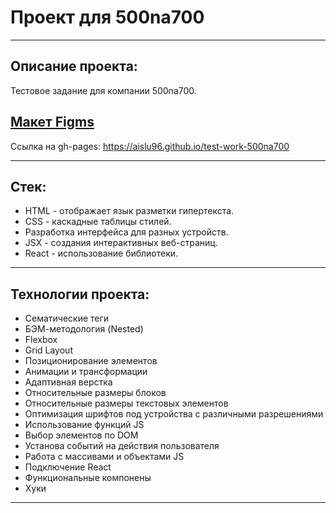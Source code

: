 # Проект для 500na700

----------------

## Описание проекта:
Тестовое задание для компании 500na700.

[Макет Figms](https://www.figma.com/file/FrRpHmdcQd9wgCGXFQJp6f/%D0%A2%D0%B5%D1%81%D1%82%D0%BE%D0%B2%D0%BE%D0%B5-%D0%B7%D0%B0%D0%B4%D0%B0%D0%BD%D0%B8%D0%B5-%D0%B4%D0%BB%D1%8F-%D1%80%D0%B0%D0%B7%D1%80%D0%B0%D0%B1%D0%BE%D1%82%D1%87%D0%B8%D0%BA%D0%B0?type=design&node-id=5403-878&mode=design&t=mu6lonPGyIacvXdd-0)
------

Ссылка на gh-pages: https://aislu96.github.io/test-work-500na700


------

## Стек:

* HTML - отображает язык разметки гипертекста.
* CSS - каскадные таблицы стилей.
* Разработка интерфейса для разных устройств.
* JSX - создания интерактивных веб-страниц.
* React - использование библиотеки.
------

## Технологии проекта:

* Сематические теги
* БЭМ-методология (Nested)
* Flexbox
* Grid Layout
* Позиционирование элементов
* Анимации и трансформации
* Адаптивная верстка
* Относительные размеры блоков
* Относительные размеры текстовых элементов
* Оптимизация шрифтов под устройства с различными разрешениями
* Использование функций JS
* Выбор элементов по DOM
* Установа событий на действия пользователя
* Работа с массивами и объектами JS
* Подключение React
* Функциональные компонены
* Хуки
------
